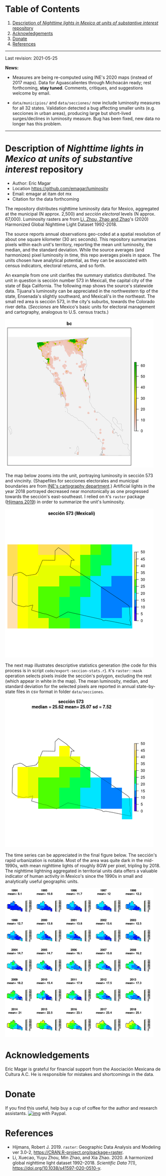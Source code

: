 
# Table of Contents

1.  [Description of *Nighttime lights in Mexico at units of substantive interest* repository](#org9b66156)
2.  [Acknowledgements](#orgb650b84)
3.  [Donate](#org13e017f)
4.  [References](#orgff06e81)

---

Last revision: 2021-05-25

**News:** 

-   Measures are being re-computed using INE's 2020 maps (instead of 2017 maps). Data for Aguascalientes through Michoacán ready; rest forthcoming, **stay tuned**. Comments, critiques, and suggestions welcome by email.

-   `data/municipios/` and `data/secciones/` now include luminosity measures for all 32 states. Validation detected a bug affecting smaller units (e.g. secciones in urban areas), producing large but short-lived surges/declines in luminosity measure. Bug has been fixed, new data no longer has this problem.

---


<a id="org9b66156"></a>

# Description of *Nighttime lights in Mexico at units of substantive interest* repository

-   Author: Eric Magar
-   Location <https://github.com/emagar/luminosity>
-   Email: emagar at itam dot mx
-   Citation for the data forthcoming

The repository distributes nighttime luminosity data for Mexico, aggregated at the municipal (N approx. 2,500) and *sección electoral* levels (N approx. 67,000). Luminosity rasters are from [Li, Zhou, Zhao and Zhao](https://www.nature.com/articles/s41597-020-0510-y)'s (2020) Harmonized Global Nighttime Light Dataset 1992-2018. 

The source reports annual observations geo-coded at a spatial resolution of about one square kilometer (30 arc seconds). This repository summarizes pixels within each unit's territory, reporting the mean unit luminosity, the median, and the standard deviation. While the source averages (and harmonizes) pixel luminosity in time, this repo averages pixels in space. The units chosen have analytical potential, as they can be associated with census indicators, electoral returns, and so forth.

An example from one unit clarifies the summary statistics distributed. The unit in question is sección number 573 in Mexicali, the capital city of the state of Baja California. The following map shows the source's statewide data. Tijuana's luminosity can be appreciated in the northwestern tip of the state, Ensenada's slightly southward, and Mexicali's in the northeast. The small red area is sección 573, in the city's suburbs, towards the Colorado river delta. (*Secciones* are Mexico's basic units for electoral management and cartography, analogous to U.S. census tracts.) 

![img](./pics/bc.png "Baja California's statewide nighttime lights for 2018")

The map below zooms into the unit, portraying luminosity in sección 573 and vincinity. (Shapefiles for secciones electorales and municipal boundaries are from [INE's cartography department](https://cartografia.ife.org.mx/sige7/?cartografia=mapas).) Artificial lights in the year 2018 portrayed decreased near monotonically as one progressed towards the sección's east-southeast. I relied on `R`'s `raster` package ([Hijmans 2019](https://cran.r-project.org/web/packages/raster/index.html)) in order to summarize the unit's luminosity.

![img](./pics/bc-100-crop.png "Luminosity around the chosen sección")

The next map illustrates descriptive statistics generation (the code for this process is in script `code/export-seccion-stats.r`). `R`'s `raster::mask` operation selects pixels inside the sección's polygon, excluding the rest (which appear in white in the map). The mean luminosity, median, and standard deviation for the selected pixels are reported in annual state-by-state files in csv format in folder `data/secciones`. 

![img](./pics/bc-100-mask.png "Nighttime lights inside sección 573")

The time series can be appreciated in the final figure below. The sección's rapid urbanization is notable. Most of the area was quite dark in the mid-1990s, with mean nighttime lights of roughly 8GW per pixel, tripling by 2018.  The nighttime lightning aggregated in territorial units data offers a valuable indicator of human activity in Mexico's since the 1990s in small and analytically useful geographic units. 

![img](./pics/bc-100-mask-1994-2018.png)


<a id="orgb650b84"></a>

# Acknowledgements

Eric Magar is grateful for financial support from the Asociación Mexicana de Cultura A.C. He is responsible for mistakes and shortcomings in the data. 


<a id="org13e017f"></a>

# Donate

If you find this useful, help buy a cup of coffee for the author and research assistants. [![img](https://www.paypalobjects.com/en_US/i/btn/btn_donate_LG.gif)](https://www.paypal.com/donate?business=FQDMH76GZC8WQ&currency_code=USD) with Paypal.


<a id="orgff06e81"></a>

# References

-   Hijmans, Robert J. 2019. `raster`: Geographic Data Analysis and Modeling ver 3.0-2,  <https://CRAN.R-project.org/package=raster>.
-   Li, Xuecao, Yuyu Zhou, Min Zhao, and Xia Zhao. 2020. A harmonized global nighttime light dataset 1992–2018. *Scientific Data* 7(1), <https://doi.org/10.1038/s41597-020-0510-y>.

